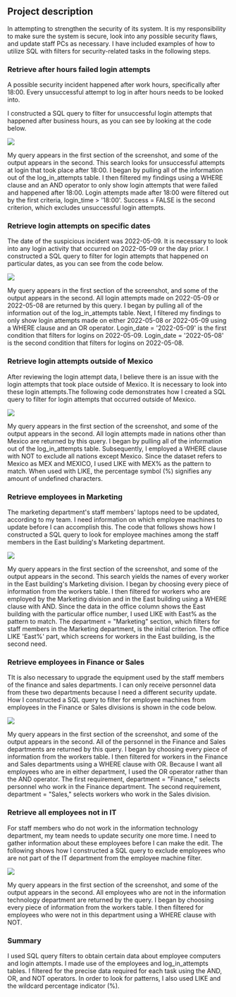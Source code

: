 ## Project description

In attempting to strengthen the security of its system. It is my responsibility to make sure the system is secure, look into any possible security flaws, and update staff PCs as necessary. I have included examples of how to utilize SQL with filters for security-related tasks in the following steps.

### Retrieve after hours failed login attempts

A possible security incident happened after work hours, specifically after 18:00. Every unsuccessful attempt to log in after hours needs to be looked into.

I constructed a SQL query to filter for unsuccessful login attempts that happened after business hours, as you can see by looking at the code below.

<img src="https://i.imgur.com/kDilK7w.png">

My query appears in the first section of the screenshot, and some of the output appears in the second. This search looks for unsuccessful attempts at login that took place after 18:00. I began by pulling all of the information out of the log_in_attempts table. I then filtered my findings using a WHERE clause and an AND operator to only show login attempts that were failed and happened after 18:00. Login attempts made after 18:00 were filtered out by the first criteria, login_time > '18:00'. Success = FALSE is the second criterion, which excludes unsuccessful login attempts. 

### Retrieve login attempts on specific dates
The date of the suspicious incident was 2022-05-09. It is necessary to look into any login activity that occurred on 2022-05-09 or the day prior.
I constructed a SQL query to filter for login attempts that happened on particular dates, as you can see from the code below.

<img src="https://i.imgur.com/R02szfn.png">

My query appears in the first section of the screenshot, and some of the output appears in the second. All login attempts made on 2022-05-09 or 2022-05-08 are returned by this query. I began by pulling all of the information out of the log_in_attempts table. Next, I filtered my findings to only show login attempts made on either 2022-05-08 or 2022-05-09 using a WHERE clause and an OR operator. Login_date = '2022-05-09' is the first condition that filters for logins on 2022-05-09. Login_date = '2022-05-08' is the second condition that filters for logins on 2022-05-08.

### Retrieve login attempts outside of Mexico

After reviewing the login attempt data, I believe there is an issue with the login attempts that took place outside of Mexico. It is necessary to look into these login attempts.The following code demonstrates how I created a SQL query to filter for login attempts that occurred outside of Mexico. 

<img src="https://i.imgur.com/hikay0X.png">

My query appears in the first section of the screenshot, and some of the output appears in the second. All login attempts made in nations other than Mexico are returned by this query. I began by pulling all of the information out of the log_in_attempts table. Subsequently, I employed a WHERE clause with NOT to exclude all nations except Mexico. Since the dataset refers to Mexico as MEX and MEXICO, I used LIKE with MEX% as the pattern to match. When used with LIKE, the percentage symbol (%) signifies any amount of undefined characters. 

### Retrieve employees in Marketing

The marketing department's staff members' laptops need to be updated, according to my team. I need information on which employee machines to update before I can accomplish this.
The code that follows shows how I constructed a SQL query to look for employee machines among the staff members in the East building's Marketing department.

<img src="https://i.imgur.com/9DINH9T.png">

My query appears in the first section of the screenshot, and some of the output appears in the second. This search yields the names of every worker in the East building's Marketing division. I began by choosing every piece of information from the workers table. I then filtered for workers who are employed by the Marketing division and in the East building using a WHERE clause with AND. Since the data in the office column shows the East building with the particular office number, I used LIKE with East% as the pattern to match. The department = "Marketing" section, which filters for staff members in the Marketing department, is the initial criterion. The office LIKE 'East%' part, which screens for workers in the East building, is the second need.

### Retrieve employees in Finance or Sales

TIt is also necessary to upgrade the equipment used by the staff members of the finance and sales departments. I can only receive personnel data from these two departments because I need a different security update.
How I constructed a SQL query to filter for employee machines from employees in the Finance or Sales divisions is shown in the code below.

<img src="https://i.imgur.com/VCQ5LBW.png">

My query appears in the first section of the screenshot, and some of the output appears in the second. All of the personnel in the Finance and Sales departments are returned by this query. I began by choosing every piece of information from the workers table. I then filtered for workers in the Finance and Sales departments using a WHERE clause with OR. Because I want all employees who are in either department, I used the OR operator rather than the AND operator. The first requirement, department = "Finance," selects personnel who work in the Finance department. The second requirement, department = "Sales," selects workers who work in the Sales division.

### Retrieve all employees not in IT

For staff members who do not work in the information technology department, my team needs to update security one more time. I need to gather information about these employees before I can make the edit.
The following shows how I constructed a SQL query to exclude employees who are not part of the IT department from the employee machine filter.

<img src="https://i.imgur.com/TwhZhcz.png">

My query appears in the first section of the screenshot, and some of the output appears in the second. All employees who are not in the information technology department are returned by the query. I began by choosing every piece of information from the workers table. I then filtered for employees who were not in this department using a WHERE clause with NOT.

### Summary

I used SQL query filters to obtain certain data about employee computers and login attempts. I made use of the employees and log_in_attempts tables. I filtered for the precise data required for each task using the AND, OR, and NOT operators. In order to look for patterns, I also used LIKE and the wildcard percentage indicator (%).


